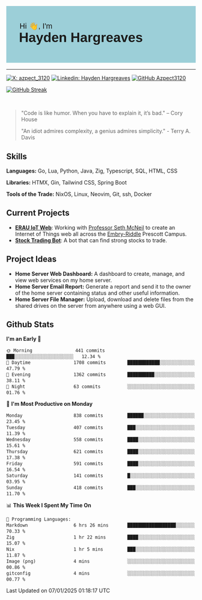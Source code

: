 ![Hayden Hargreaves](https://github.com/Azpect3120/Azpect3120/blob/master/download.png?raw=true)

<hr>

[![X: azpect_3120](https://img.shields.io/twitter/follow/azpect_3120?style=social)](https://x.com/azpect_3120)
[![Linkedin: Hayden Hargreaves](https://img.shields.io/badge/-Hayden%20Hargreaves-blue?style=flat-square&logo=Linkedin&logoColor=white&link=https://www.linkedin.com/in/hayden-hargreaves-37b2802a4/)](https://www.linkedin.com/in/hayden-hargreaves-37b2802a4/)
[![GitHub Azpect3120](https://img.shields.io/github/followers/azpect3120?label=follow&style=social)](https://github.com/azpect3120)

[![GitHub Streak](https://streak-stats.demolab.com?user=Azpect3120&theme=rose-pine)](https://git.io/streak-stats)

<br>

> "Code is like humor. When you have to explain it, it’s bad." – Cory House
> 
> "An idiot admires complexity, a genius admires simplicity." - Terry A. Davis


## Skills
**Languages:** Go, Lua, Python, Java, Zig, Typescript, SQL, HTML, CSS 

**Libraries:** HTMX, Gin, Tailwind CSS, Spring Boot

**Tools of the Trade:** NixOS, Linux, Neovim, Git, ssh, Docker


## Current Projects 
- **[ERAU IoT Web](https://github.com/Azpect3120/InternetOfThings)**: Working with [Professor Seth McNeil](https://github.com/semcneil) to create an Internet of Things web all across the [Embry-Riddle](https://erau.edu) Prescott Campus.
- **[Stock Trading Bot](https://github.com/Azpect3120/TradingBot)**: A bot that can find strong stocks to trade.


## Project Ideas
- **Home Server Web Dashboard:** A dashboard to create, manage, and view web services on my home server.
- **Home Server Email Report:** Generate a report and send it to the owner of the home server containing status and other useful information.
- **Home Server File Manager:** Upload, download and delete files from the shared drives on the server from anywhere using a web GUI.


## Github Stats

<!--START_SECTION:waka-->
**I'm an Early 🐤** 

```text
🌞 Morning                441 commits         ███░░░░░░░░░░░░░░░░░░░░░░   12.34 % 
🌆 Daytime                1708 commits        ████████████░░░░░░░░░░░░░   47.79 % 
🌃 Evening                1362 commits        ██████████░░░░░░░░░░░░░░░   38.11 % 
🌙 Night                  63 commits          ░░░░░░░░░░░░░░░░░░░░░░░░░   01.76 % 
```
📅 **I'm Most Productive on Monday** 

```text
Monday                   838 commits         ██████░░░░░░░░░░░░░░░░░░░   23.45 % 
Tuesday                  407 commits         ███░░░░░░░░░░░░░░░░░░░░░░   11.39 % 
Wednesday                558 commits         ████░░░░░░░░░░░░░░░░░░░░░   15.61 % 
Thursday                 621 commits         ████░░░░░░░░░░░░░░░░░░░░░   17.38 % 
Friday                   591 commits         ████░░░░░░░░░░░░░░░░░░░░░   16.54 % 
Saturday                 141 commits         █░░░░░░░░░░░░░░░░░░░░░░░░   03.95 % 
Sunday                   418 commits         ███░░░░░░░░░░░░░░░░░░░░░░   11.70 % 
```


📊 **This Week I Spent My Time On** 

```text
💬 Programming Languages: 
Markdown                 6 hrs 26 mins       ██████████████████░░░░░░░   70.33 % 
Zig                      1 hr 22 mins        ████░░░░░░░░░░░░░░░░░░░░░   15.07 % 
Nix                      1 hr 5 mins         ███░░░░░░░░░░░░░░░░░░░░░░   11.87 % 
Image (png)              4 mins              ░░░░░░░░░░░░░░░░░░░░░░░░░   00.86 % 
gitconfig                4 mins              ░░░░░░░░░░░░░░░░░░░░░░░░░   00.77 % 
```


 Last Updated on 07/01/2025 01:18:17 UTC
<!--END_SECTION:waka-->
